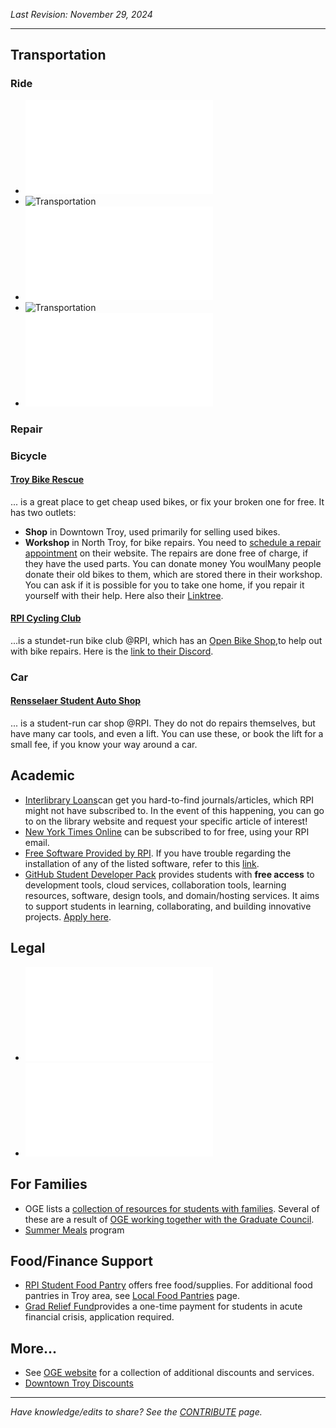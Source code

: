 _Last Revision: November 29, 2024_

---

## Transportation
### Ride
- ![RPI PubSafe 24/7 Safety Escort](Transportation.md#PubSafe%20Safety%20Escort)
- ![Transportation](Transportation.md##RPI%20Shuttle)
- ![Transportation](Transportation.md#CDTA%20-%20Buses)
- ![Transportation](Transportation.md###CDPHP%20_Cycle!_)
- ![Transportation](Transportation.md#Amtrak)
### Repair
### Bicycle
#### [Troy Bike Rescue](https://troybikerescue.info/)
... is a great place to get cheap used bikes, or fix your broken one for free. It has two outlets:
- **Shop** in Downtown Troy, used primarily for selling used bikes.
- **Workshop** in North Troy, for bike repairs. You need to [schedule a repair appointment](https://calendly.com/troybikerescue) on their website.
The repairs are done free of charge, if they have the used parts. You can donate money You woulMany people donate their old bikes to them, which are stored there in their workshop. You can ask if it is possible for you to take one home, if you repair it yourself with their help. Here also their [Linktree](https://linktr.ee/troy_bike_rescue).

#### [RPI Cycling Club](https://cycling.union.rpi.edu/)
...is a stundet-run bike club @RPI, which has an [Open Bike Shop](https://cycling.union.rpi.edu/?page_id=74),to help out with bike repairs. Here is the [link to their Discord](https://discord.com/invite/KXFvtd8kWH).

### Car
#### [Rensselaer Student Auto Shop](https://union.rpi.edu/club-directory/rensselaer-student-auto-shop/)
... is a student-run car shop @RPI. They do not do repairs themselves, but have many car tools, and even a lift. You can use these, or book the lift for a small fee, if you know your way around a car.


## Academic 
- [Interlibrary Loans](https://library.rpi.edu/use-libraries/interlibrary-loan)can get you hard-to-find journals/articles, which RPI might not have subscribed to. In the event of this happening, you can go to on the library website and request your specific article of interest!
-  [New York Times Online](https://library.rpi.edu/announcements/new-campus-wide-license-new-york-times-online) can be subscribed to for free, using your RPI email.
- [ Free Software Provided by RPI](https://itssc.rpi.edu/hc/en-us/articles/360001212511-Available-Licensed-Software). If you have trouble regarding the installation of any of the listed software, refer to this [link](https://itssc.rpi.edu/hc/en-us/articles/360051046211-Software-Install-Tips).
- [GitHub Student Developer Pack](https://education.github.com/pack) provides students with **free access** to development tools, cloud services, collaboration tools, learning resources, software, design tools, and domain/hosting services. It aims to support students in learning, collaborating, and building innovative projects. [Apply here](https://education.github.com/discount_requests/application).

## Legal
- ![The Union](../RPI/The%20Union.md#%20Legal%20Services%20for%20Students)
- ![The Union](../RPI/The%20Union.md#Notary)

## For Families
- OGE lists a [collection of resources for students with families](https://graduate.rpi.edu/information-students). Several of these are a result of [OGE working together with the Graduate Council](../_assets/Graduate%20Council%20-%20A/2023-24%20-%20A/Graduate%20Council%202023-24%20Term%20Report%20-%20Compressed_27.5.pdf#page=14).
- [Summer Meals](https://hungersolutionsny.org/find-food-help/summer-meals/) program

## Food/Finance Support
- [RPI Student Food Pantry](https://success.studentlife.rpi.edu/current-students/connect-your-class-dean/rpi-student-food-pantry) offers free food/supplies. For additional food pantries in Troy area, see [Local Food Pantries](../Living/Local%20Food%20Pantries.md) page.
- [Grad Relief Fund](https://graduate.rpi.edu/funding-and-fellowships/internal-funding/graduate-student-relief-fund)provides a one-time payment for students in acute financial crisis, application required. 

## More...
 - See [OGE website](https://graduate.rpi.edu/information-students) for a collection of additional discounts and services.
-  [Downtown Troy Discounts](https://www.downtowntroyny.org/for-students)


---
_Have knowledge/edits to share? See the [CONTRIBUTE](../CONTRIBUTE.md) page._
